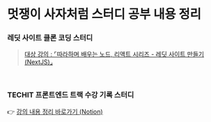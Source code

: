 # 멋쟁이 사자처럼 스터디 공부 내용 정리

### 레딧 사이트 클론 코딩 스터디

> <a href="https://www.inflearn.com/course/%EB%94%B0%EB%9D%BC%ED%95%98%EB%8A%94-%EB%A0%88%EB%94%A7">대상 강의 : ⌜따라하며 배우는 노드, 리액트 시리즈 - 레딧 사이트 만들기(NextJS)⌟</a>

<br/>

### TECHIT 프론트엔드 트랙 수강 기록 스터디

👉 <a href="">강의 내용 정리 바로가기 (Notion)</a>
